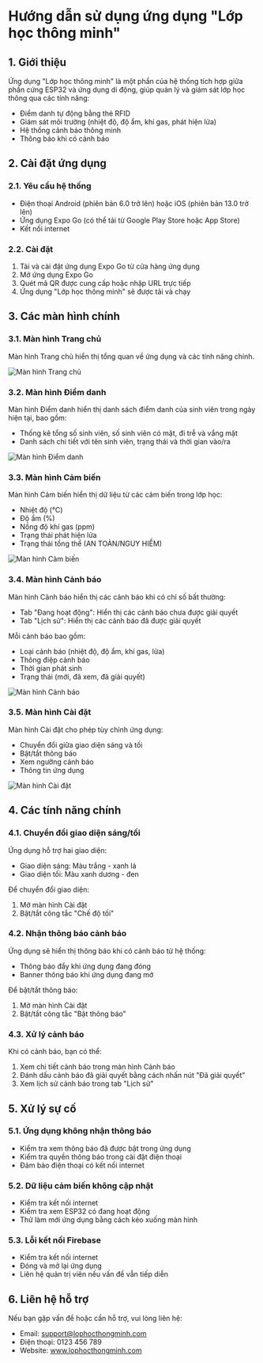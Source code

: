 # Hướng dẫn sử dụng ứng dụng "Lớp học thông minh"

## 1. Giới thiệu

Ứng dụng "Lớp học thông minh" là một phần của hệ thống tích hợp giữa phần cứng ESP32 và ứng dụng di động, giúp quản lý và giám sát lớp học thông qua các tính năng:

- Điểm danh tự động bằng thẻ RFID
- Giám sát môi trường (nhiệt độ, độ ẩm, khí gas, phát hiện lửa)
- Hệ thống cảnh báo thông minh
- Thông báo khi có cảnh báo

## 2. Cài đặt ứng dụng

### 2.1. Yêu cầu hệ thống

- Điện thoại Android (phiên bản 6.0 trở lên) hoặc iOS (phiên bản 13.0 trở lên)
- Ứng dụng Expo Go (có thể tải từ Google Play Store hoặc App Store)
- Kết nối internet

### 2.2. Cài đặt

1. Tải và cài đặt ứng dụng Expo Go từ cửa hàng ứng dụng
2. Mở ứng dụng Expo Go
3. Quét mã QR được cung cấp hoặc nhập URL trực tiếp
4. Ứng dụng "Lớp học thông minh" sẽ được tải và chạy

## 3. Các màn hình chính

### 3.1. Màn hình Trang chủ

Màn hình Trang chủ hiển thị tổng quan về ứng dụng và các tính năng chính.

![Màn hình Trang chủ](images/home_screen.png)

### 3.2. Màn hình Điểm danh

Màn hình Điểm danh hiển thị danh sách điểm danh của sinh viên trong ngày hiện tại, bao gồm:

- Thống kê tổng số sinh viên, số sinh viên có mặt, đi trễ và vắng mặt
- Danh sách chi tiết với tên sinh viên, trạng thái và thời gian vào/ra

![Màn hình Điểm danh](images/attendance_screen.png)

### 3.3. Màn hình Cảm biến

Màn hình Cảm biến hiển thị dữ liệu từ các cảm biến trong lớp học:

- Nhiệt độ (°C)
- Độ ẩm (%)
- Nồng độ khí gas (ppm)
- Trạng thái phát hiện lửa
- Trạng thái tổng thể (AN TOÀN/NGUY HIỂM)

![Màn hình Cảm biến](images/sensors_screen.png)

### 3.4. Màn hình Cảnh báo

Màn hình Cảnh báo hiển thị các cảnh báo khi có chỉ số bất thường:

- Tab "Đang hoạt động": Hiển thị các cảnh báo chưa được giải quyết
- Tab "Lịch sử": Hiển thị các cảnh báo đã được giải quyết

Mỗi cảnh báo bao gồm:
- Loại cảnh báo (nhiệt độ, độ ẩm, khí gas, lửa)
- Thông điệp cảnh báo
- Thời gian phát sinh
- Trạng thái (mới, đã xem, đã giải quyết)

![Màn hình Cảnh báo](images/alerts_screen.png)

### 3.5. Màn hình Cài đặt

Màn hình Cài đặt cho phép tùy chỉnh ứng dụng:

- Chuyển đổi giữa giao diện sáng và tối
- Bật/tắt thông báo
- Xem ngưỡng cảnh báo
- Thông tin ứng dụng

![Màn hình Cài đặt](images/settings_screen.png)

## 4. Các tính năng chính

### 4.1. Chuyển đổi giao diện sáng/tối

Ứng dụng hỗ trợ hai giao diện:
- Giao diện sáng: Màu trắng - xanh lá
- Giao diện tối: Màu xanh dương - đen

Để chuyển đổi giao diện:
1. Mở màn hình Cài đặt
2. Bật/tắt công tắc "Chế độ tối"

### 4.2. Nhận thông báo cảnh báo

Ứng dụng sẽ hiển thị thông báo khi có cảnh báo từ hệ thống:
- Thông báo đẩy khi ứng dụng đang đóng
- Banner thông báo khi ứng dụng đang mở

Để bật/tắt thông báo:
1. Mở màn hình Cài đặt
2. Bật/tắt công tắc "Bật thông báo"

### 4.3. Xử lý cảnh báo

Khi có cảnh báo, bạn có thể:
1. Xem chi tiết cảnh báo trong màn hình Cảnh báo
2. Đánh dấu cảnh báo đã giải quyết bằng cách nhấn nút "Đã giải quyết"
3. Xem lịch sử cảnh báo trong tab "Lịch sử"

## 5. Xử lý sự cố

### 5.1. Ứng dụng không nhận thông báo

- Kiểm tra xem thông báo đã được bật trong ứng dụng
- Kiểm tra quyền thông báo trong cài đặt điện thoại
- Đảm bảo điện thoại có kết nối internet

### 5.2. Dữ liệu cảm biến không cập nhật

- Kiểm tra kết nối internet
- Kiểm tra xem ESP32 có đang hoạt động
- Thử làm mới ứng dụng bằng cách kéo xuống màn hình

### 5.3. Lỗi kết nối Firebase

- Kiểm tra kết nối internet
- Đóng và mở lại ứng dụng
- Liên hệ quản trị viên nếu vấn đề vẫn tiếp diễn

## 6. Liên hệ hỗ trợ

Nếu bạn gặp vấn đề hoặc cần hỗ trợ, vui lòng liên hệ:

- Email: support@lophocthongminh.com
- Điện thoại: 0123 456 789
- Website: www.lophocthongminh.com
